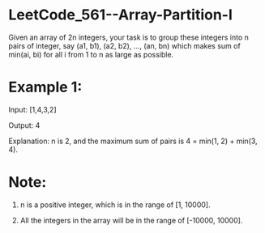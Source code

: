 # LeetCode_561--Array-Partition-I

Given an array of 2n integers, your task is to group these integers into n pairs of integer, say (a1, b1), (a2, b2), ..., (an, bn) which makes sum of min(ai, bi) for all i from 1 to n as large as possible.

# Example 1:

Input: [1,4,3,2]

Output: 4

Explanation: n is 2, and the maximum sum of pairs is 4 = min(1, 2) + min(3, 4).

# Note:

1. n is a positive integer, which is in the range of [1, 10000].

2. All the integers in the array will be in the range of [-10000, 10000].
